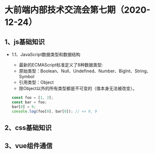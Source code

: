 # 大前端内部技术交流会第七期（2020-12-24）  
## 1、js基础知识  
- 1.1、JavaScript数据类型和数据结构  
    + 最新的ECMAScript标准定义了8种数据类型:  
    + 原始类型：Boolean、Null、Undefined、Number、BigInt、String、Symbol  
    + 引用类型：Object  
    + 除Object以外的所有类型都是不可变的（值本身无法被改变）。   
    
    
    ```javascript
    const foo = [1, 2];
    const bar = foo;
    bar[0] = 9;
    console.log(foo[0], bar[0]); // => 9, 9
    ```

## 2、css基础知识
## 3、vue组件通信

